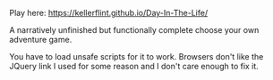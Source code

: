 Play here: https://kellerflint.github.io/Day-In-The-Life/

A narratively unfinished but functionally complete choose your own adventure game.

You have to load unsafe scripts for it to work. Browsers don't like the JQuery link I used for some reason and I don't care enough to fix it.
